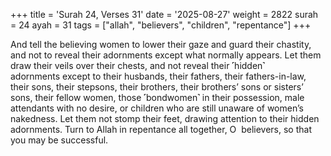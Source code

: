 +++
title = 'Surah 24, Verses 31'
date = '2025-08-27'
weight = 2822
surah = 24
ayah = 31
tags = ["allah", "believers", "children", "repentance"]
+++

And tell the believing women to lower their gaze and guard their chastity, and not to reveal their adornments except what normally appears. Let them draw their veils over their chests, and not reveal their ˹hidden˺ adornments except to their husbands, their fathers, their fathers-in-law, their sons, their stepsons, their brothers, their brothers’ sons or sisters’ sons, their fellow women, those ˹bondwomen˺ in their possession, male attendants with no desire, or children who are still unaware of women’s nakedness. Let them not stomp their feet, drawing attention to their hidden adornments. Turn to Allah in repentance all together, O  believers, so that you may be successful.